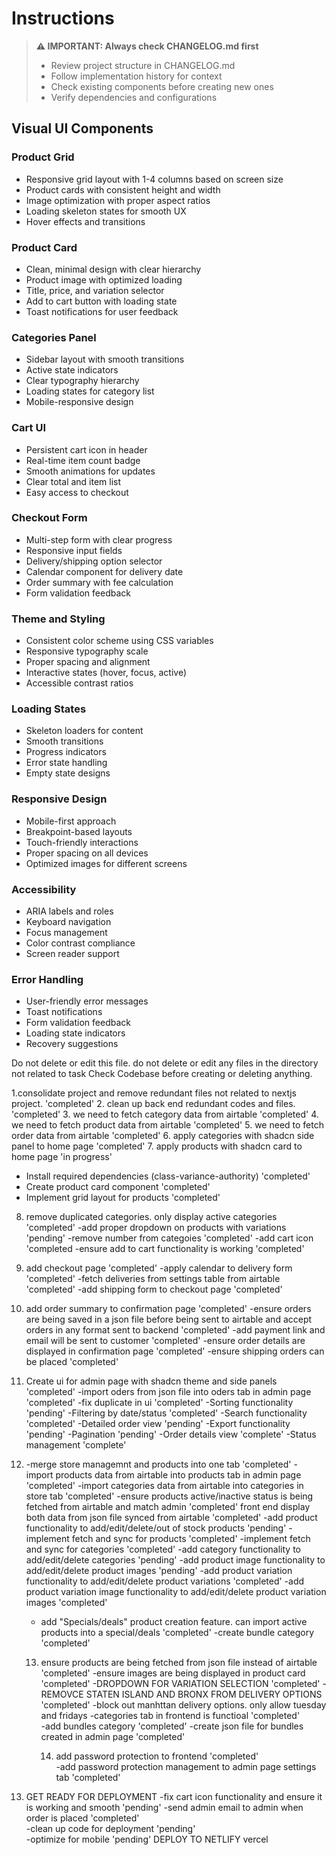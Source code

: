 # Instructions

> **⚠️ IMPORTANT: Always check CHANGELOG.md first**
> - Review project structure in CHANGELOG.md
> - Follow implementation history for context
> - Check existing components before creating new ones
> - Verify dependencies and configurations

## Visual UI Components

### Product Grid
- Responsive grid layout with 1-4 columns based on screen size
- Product cards with consistent height and width
- Image optimization with proper aspect ratios
- Loading skeleton states for smooth UX
- Hover effects and transitions

### Product Card
- Clean, minimal design with clear hierarchy
- Product image with optimized loading
- Title, price, and variation selector
- Add to cart button with loading state
- Toast notifications for user feedback

### Categories Panel
- Sidebar layout with smooth transitions
- Active state indicators
- Clear typography hierarchy
- Loading states for category list
- Mobile-responsive design

### Cart UI
- Persistent cart icon in header
- Real-time item count badge
- Smooth animations for updates
- Clear total and item list
- Easy access to checkout

### Checkout Form
- Multi-step form with clear progress
- Responsive input fields
- Delivery/shipping option selector
- Calendar component for delivery date
- Order summary with fee calculation
- Form validation feedback

### Theme and Styling
- Consistent color scheme using CSS variables
- Responsive typography scale
- Proper spacing and alignment
- Interactive states (hover, focus, active)
- Accessible contrast ratios

### Loading States
- Skeleton loaders for content
- Smooth transitions
- Progress indicators
- Error state handling
- Empty state designs

### Responsive Design
- Mobile-first approach
- Breakpoint-based layouts
- Touch-friendly interactions
- Proper spacing on all devices
- Optimized images for different screens

### Accessibility
- ARIA labels and roles
- Keyboard navigation
- Focus management
- Color contrast compliance
- Screen reader support

### Error Handling
- User-friendly error messages
- Toast notifications
- Form validation feedback
- Loading state indicators
- Recovery suggestions

Do not delete or edit this file.
do not delete or edit any files in the directory not related to task 
Check Codebase before creating or deleting anything.

1.consolidate project and remove redundant files not related to nextjs project. 'completed'
2. clean up back end redundant codes and files. 'completed'
3. we need to fetch category data from airtable 'completed'
4. we need to fetch product data from airtable 'completed'
5. we need to fetch order data from airtable 'completed'
6. apply categories with shadcn side panel to home page 'completed'
7. apply products with shadcn card to home page 'in progress'
   - Install required dependencies (class-variance-authority) 'completed'
   - Create product card component 'completed'
   - Implement grid layout for products 'completed'
   
8. remove duplicated categories. only display active categories 'completed'
    -add proper dropdown on products with variations 'pending'
    -remove number from categoies 'completed'
    -add cart icon 'completed
    -ensure add to cart functionality is working 'completed'

9. add checkout page 'completed'
    -apply calendar to delivery form 'completed'
    -fetch deliveries from settings table from airtable 'completed'
     -add shipping form to checkout page 'completed'

10. add order summary to confirmation page 'completed'
    -ensure orders are being saved in a json file before being sent to airtable and accept orders in any format sent to backend 'completed'
    -add payment link and email will be sent to customer 'completed'
    -ensure order details are displayed in confirmation page 'completed'
    -ensure shipping orders can be placed 'completed'
    
11. Create ui for admin page with shadcn theme and side panels 'completed'
    -import oders from json file into oders tab in admin page 'completed'
    -fix duplicate in ui 'completed'
    -Sorting functionality 'pending'
    -Filtering by date/status 'completed'
    -Search functionality 'completed'
    -Detailed order view 'pending'
    -Export functionality 'pending'
    -Pagination 'pending'
    -Order details view 'complete'
    -Status management 'complete'

12.  -merge store managemnt and products into one tab 'completed'
    - import products data from airtable into products tab in admin page 'completed'
    -import categories data from airtable into categories in store tab 'completed'
    -ensure products active/inactive status is being fetched from airtable and match admin 'completed'
    front end display both data from json file synced from airtable 'completed'
    -add product functionality to add/edit/delete/out of stock products 'pending'
    -implement fetch and sync for products 'completed'
    -implement fetch and sync for categories 'completed'
   -add category functionality to add/edit/delete categories 'pending'
    -add product image functionality to add/edit/delete product images 'pending'
    -add product variation functionality to add/edit/delete product variations 'completed'
    -add product variation image functionality to add/edit/delete product variation images 'completed'
     - add "Specials/deals" product creation feature. can import active products into a special/deals 'completed'
     -create bundle category 'completed'

     13. ensure products are being fetched from json file instead of airtable 'completed'
         -ensure images are being displayed in product card 'completed'
         -DROPDOWN FOR VARIATION SELECTION 'completed'
         -REMOVCE STATEN ISLAND AND BRONX FROM DELIVERY OPTIONS 'completed'
         -block out manhttan delivery options. only allow tuesday and fridays
         -categories tab in frontend is functioal 'completed'  
         -add bundles category 'completed'
         -create json file for bundles created in admin page 'completed'

         14. add password protection to frontend 'completed'    
            -add password protection management to admin page settings tab 'completed'


15. GET READY FOR DEPLOYMENT
-fix cart icon functionality and ensure it is working and smooth 'pending'
-send admin email to admin when order is placed 'completed'  
   -clean up code for deployment 'pending'  
   -optimize for mobile 'pending'
DEPLOY TO NETLIFY vercel



